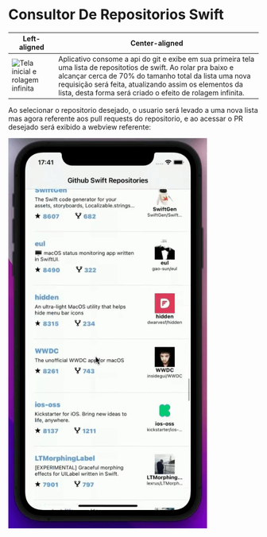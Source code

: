 # Consultor De Repositorios Swift



| Left-aligned | Center-aligned |
| ---        | ---              |
| ![Tela inicial e rolagem infinita](https://github.com/Hellyson206/ConsultorDeRepositoriosGithub/blob/master/Assets/gif1.gif) | Aplicativo consome a api do git e exibe em sua primeira tela uma lista de repositotios de swift. Ao rolar pra baixo e alcançar cerca de 70% do tamanho total da lista uma nova requisição será feita, atualizando assim os elementos da lista, desta forma será criado o efeito de rolagem infinita. |


Ao selecionar o repositorio desejado, o usuario será levado a uma nova lista mas agora referente aos pull requests do repositorio, e ao acessar o PR desejado será exibido a webview referente:


![Segunda tela com pull requests](https://github.com/Hellyson206/ConsultorDeRepositoriosGithub/blob/master/Assets/gif2.gif)
